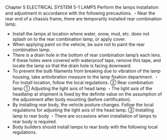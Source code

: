 Chapter 5
ELECTRICAL SYSTEM
5-1 LAMPS
Perform the lamps installation and adjustment in accordance with the following precautions.
・Near the rear end of a chassis frame, there are temporarily installed rear combination lamp.
- Install the lamps at location where water, snow, mud, etc. does not splash on to the rear
combination lamp, or apply cover.
- When applying paint on the vehicle, be sure not to paint the rear combination lamp.
- There is a drain hole in the bottom of rear combination lamp’s each lens. If these holes
were covered with waterproof tape, remove this tape, and locate the lamp so that the drain
hole is facing downward.
- To prevent the bulb filaments from breaking due to vibration of the lamp housing, take
antivibration measure to the lamp fixation department.
・For install location, follow the local regulations.
② Rear combination lamp
① Adjusting the light axis of head lamp
・The light axis of the headlamp at shipment is fixed by the definite value on the assumption of
the adjustment after body mounting (before certification).
- By installing rear body, the vehicle posture changes. Follow the local regulations for
adjusting the light axis of the head lamp.
③ Installing lamp to rear body
・There are occasions when installation of lamps to rear body is required.
- Body builders should install lamps to rear body with the following local regulations.